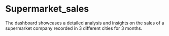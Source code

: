 # Supermarket_sales
The dashboard showcases a detailed analysis and insights on the sales of a supermarket company recorded in 3 different cities for 3 months.
